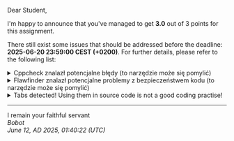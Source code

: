 Dear Student,

I'm happy to announce that you've managed to get **3.0** out of 3 points for this assignment.

There still exist some issues that should be addressed before the deadline: **2025-06-20 23:59:00 CEST (+0200)**. For further details, please refer to the following list:

<details><summary>Cppcheck znalazł potencjalne błędy (to narzędzie może się pomylić)</summary>/tmp/tmppqy0xs2g/student/mystring.h:23:5:&nbsp;warning:&nbsp;Class&nbsp;'MyString'&nbsp;has&nbsp;a&nbsp;constructor&nbsp;with&nbsp;1&nbsp;argument&nbsp;that&nbsp;is&nbsp;not&nbsp;explicit.&nbsp;[noExplicitConstructor]<br>&nbsp;&nbsp;&nbsp;&nbsp;MyString(const&nbsp;char*&nbsp;text);<br>&nbsp;&nbsp;&nbsp;&nbsp;^<br>/tmp/tmppqy0xs2g/student/mystring.cpp:119:35:&nbsp;warning:&nbsp;Condition&nbsp;'i&lt;newSize'&nbsp;is&nbsp;always&nbsp;false&nbsp;[knownConditionTrueFalse]<br>&nbsp;&nbsp;&nbsp;&nbsp;&nbsp;&nbsp;&nbsp;&nbsp;for&nbsp;(std::size_t&nbsp;i&nbsp;=&nbsp;0;&nbsp;i&nbsp;&lt;&nbsp;newSize;&nbsp;++i)&nbsp;{<br>&nbsp;&nbsp;&nbsp;&nbsp;&nbsp;&nbsp;&nbsp;&nbsp;&nbsp;&nbsp;&nbsp;&nbsp;&nbsp;&nbsp;&nbsp;&nbsp;&nbsp;&nbsp;&nbsp;&nbsp;&nbsp;&nbsp;&nbsp;&nbsp;&nbsp;&nbsp;&nbsp;&nbsp;&nbsp;&nbsp;&nbsp;&nbsp;&nbsp;&nbsp;^<br>/tmp/tmppqy0xs2g/student/mystring.cpp:111:16:&nbsp;note:&nbsp;Assuming&nbsp;that&nbsp;condition&nbsp;'end&gt;begin'&nbsp;is&nbsp;not&nbsp;redundant<br>&nbsp;&nbsp;&nbsp;&nbsp;while&nbsp;(end&nbsp;&gt;&nbsp;begin&nbsp;&&&nbsp;std::isspace(static_cast&lt;unsigned&nbsp;char&gt;((*this)[end&nbsp;-&nbsp;1])))&nbsp;{<br>&nbsp;&nbsp;&nbsp;&nbsp;&nbsp;&nbsp;&nbsp;&nbsp;&nbsp;&nbsp;&nbsp;&nbsp;&nbsp;&nbsp;&nbsp;^<br>/tmp/tmppqy0xs2g/student/mystring.cpp:115:31:&nbsp;note:&nbsp;Assignment&nbsp;'newSize=end-begin',&nbsp;assigned&nbsp;value&nbsp;is&nbsp;less&nbsp;than&nbsp;1<br>&nbsp;&nbsp;&nbsp;&nbsp;std::size_t&nbsp;newSize&nbsp;=&nbsp;end&nbsp;-&nbsp;begin;<br>&nbsp;&nbsp;&nbsp;&nbsp;&nbsp;&nbsp;&nbsp;&nbsp;&nbsp;&nbsp;&nbsp;&nbsp;&nbsp;&nbsp;&nbsp;&nbsp;&nbsp;&nbsp;&nbsp;&nbsp;&nbsp;&nbsp;&nbsp;&nbsp;&nbsp;&nbsp;&nbsp;&nbsp;&nbsp;&nbsp;^<br>/tmp/tmppqy0xs2g/student/mystring.cpp:119:35:&nbsp;note:&nbsp;Condition&nbsp;'i&lt;newSize'&nbsp;is&nbsp;always&nbsp;false<br>&nbsp;&nbsp;&nbsp;&nbsp;&nbsp;&nbsp;&nbsp;&nbsp;for&nbsp;(std::size_t&nbsp;i&nbsp;=&nbsp;0;&nbsp;i&nbsp;&lt;&nbsp;newSize;&nbsp;++i)&nbsp;{<br>&nbsp;&nbsp;&nbsp;&nbsp;&nbsp;&nbsp;&nbsp;&nbsp;&nbsp;&nbsp;&nbsp;&nbsp;&nbsp;&nbsp;&nbsp;&nbsp;&nbsp;&nbsp;&nbsp;&nbsp;&nbsp;&nbsp;&nbsp;&nbsp;&nbsp;&nbsp;&nbsp;&nbsp;&nbsp;&nbsp;&nbsp;&nbsp;&nbsp;&nbsp;^<br>/tmp/tmppqy0xs2g/student/mystring.cpp:125:15:&nbsp;warning:&nbsp;Condition&nbsp;'size_&lt;=initialBufferSize_'&nbsp;is&nbsp;always&nbsp;true&nbsp;[knownConditionTrueFalse]<br>&nbsp;&nbsp;&nbsp;&nbsp;if&nbsp;(size_&nbsp;&lt;=&nbsp;initialBufferSize_)&nbsp;{<br>&nbsp;&nbsp;&nbsp;&nbsp;&nbsp;&nbsp;&nbsp;&nbsp;&nbsp;&nbsp;&nbsp;&nbsp;&nbsp;&nbsp;^<br>/tmp/tmppqy0xs2g/student/mystring.cpp:111:16:&nbsp;note:&nbsp;Assuming&nbsp;that&nbsp;condition&nbsp;'end&gt;begin'&nbsp;is&nbsp;not&nbsp;redundant<br>&nbsp;&nbsp;&nbsp;&nbsp;while&nbsp;(end&nbsp;&gt;&nbsp;begin&nbsp;&&&nbsp;std::isspace(static_cast&lt;unsigned&nbsp;char&gt;((*this)[end&nbsp;-&nbsp;1])))&nbsp;{<br>&nbsp;&nbsp;&nbsp;&nbsp;&nbsp;&nbsp;&nbsp;&nbsp;&nbsp;&nbsp;&nbsp;&nbsp;&nbsp;&nbsp;&nbsp;^<br>/tmp/tmppqy0xs2g/student/mystring.cpp:115:31:&nbsp;note:&nbsp;Assignment&nbsp;'newSize=end-begin',&nbsp;assigned&nbsp;value&nbsp;is&nbsp;less&nbsp;than&nbsp;1<br>&nbsp;&nbsp;&nbsp;&nbsp;std::size_t&nbsp;newSize&nbsp;=&nbsp;end&nbsp;-&nbsp;begin;<br>&nbsp;&nbsp;&nbsp;&nbsp;&nbsp;&nbsp;&nbsp;&nbsp;&nbsp;&nbsp;&nbsp;&nbsp;&nbsp;&nbsp;&nbsp;&nbsp;&nbsp;&nbsp;&nbsp;&nbsp;&nbsp;&nbsp;&nbsp;&nbsp;&nbsp;&nbsp;&nbsp;&nbsp;&nbsp;&nbsp;^<br>/tmp/tmppqy0xs2g/student/mystring.cpp:123:13:&nbsp;note:&nbsp;Assignment&nbsp;'size_=newSize',&nbsp;assigned&nbsp;value&nbsp;is&nbsp;less&nbsp;than&nbsp;1<br>&nbsp;&nbsp;&nbsp;&nbsp;size_&nbsp;=&nbsp;newSize;<br>&nbsp;&nbsp;&nbsp;&nbsp;&nbsp;&nbsp;&nbsp;&nbsp;&nbsp;&nbsp;&nbsp;&nbsp;^<br>/tmp/tmppqy0xs2g/student/mystring.cpp:125:15:&nbsp;note:&nbsp;Condition&nbsp;'size_&lt;=initialBufferSize_'&nbsp;is&nbsp;always&nbsp;true<br>&nbsp;&nbsp;&nbsp;&nbsp;if&nbsp;(size_&nbsp;&lt;=&nbsp;initialBufferSize_)&nbsp;{<br>&nbsp;&nbsp;&nbsp;&nbsp;&nbsp;&nbsp;&nbsp;&nbsp;&nbsp;&nbsp;&nbsp;&nbsp;&nbsp;&nbsp;^<br>/tmp/tmppqy0xs2g/student/mystring.cpp:127:19:&nbsp;warning:&nbsp;Condition&nbsp;'size_&lt;initialBufferSize_'&nbsp;is&nbsp;always&nbsp;true&nbsp;[knownConditionTrueFalse]<br>&nbsp;&nbsp;&nbsp;&nbsp;&nbsp;&nbsp;&nbsp;&nbsp;if&nbsp;(size_&nbsp;&lt;&nbsp;initialBufferSize_)&nbsp;{<br>&nbsp;&nbsp;&nbsp;&nbsp;&nbsp;&nbsp;&nbsp;&nbsp;&nbsp;&nbsp;&nbsp;&nbsp;&nbsp;&nbsp;&nbsp;&nbsp;&nbsp;&nbsp;^<br>/tmp/tmppqy0xs2g/student/mystring.cpp:111:16:&nbsp;note:&nbsp;Assuming&nbsp;that&nbsp;condition&nbsp;'end&gt;begin'&nbsp;is&nbsp;not&nbsp;redundant<br>&nbsp;&nbsp;&nbsp;&nbsp;while&nbsp;(end&nbsp;&gt;&nbsp;begin&nbsp;&&&nbsp;std::isspace(static_cast&lt;unsigned&nbsp;char&gt;((*this)[end&nbsp;-&nbsp;1])))&nbsp;{<br>&nbsp;&nbsp;&nbsp;&nbsp;&nbsp;&nbsp;&nbsp;&nbsp;&nbsp;&nbsp;&nbsp;&nbsp;&nbsp;&nbsp;&nbsp;^<br>/tmp/tmppqy0xs2g/student/mystring.cpp:115:31:&nbsp;note:&nbsp;Assignment&nbsp;'newSize=end-begin',&nbsp;assigned&nbsp;value&nbsp;is&nbsp;less&nbsp;than&nbsp;1<br>&nbsp;&nbsp;&nbsp;&nbsp;std::size_t&nbsp;newSize&nbsp;=&nbsp;end&nbsp;-&nbsp;begin;<br>&nbsp;&nbsp;&nbsp;&nbsp;&nbsp;&nbsp;&nbsp;&nbsp;&nbsp;&nbsp;&nbsp;&nbsp;&nbsp;&nbsp;&nbsp;&nbsp;&nbsp;&nbsp;&nbsp;&nbsp;&nbsp;&nbsp;&nbsp;&nbsp;&nbsp;&nbsp;&nbsp;&nbsp;&nbsp;&nbsp;^<br>/tmp/tmppqy0xs2g/student/mystring.cpp:123:13:&nbsp;note:&nbsp;Assignment&nbsp;'size_=newSize',&nbsp;assigned&nbsp;value&nbsp;is&nbsp;less&nbsp;than&nbsp;1<br>&nbsp;&nbsp;&nbsp;&nbsp;size_&nbsp;=&nbsp;newSize;<br>&nbsp;&nbsp;&nbsp;&nbsp;&nbsp;&nbsp;&nbsp;&nbsp;&nbsp;&nbsp;&nbsp;&nbsp;^<br>/tmp/tmppqy0xs2g/student/mystring.cpp:127:19:&nbsp;note:&nbsp;Condition&nbsp;'size_&lt;initialBufferSize_'&nbsp;is&nbsp;always&nbsp;true<br>&nbsp;&nbsp;&nbsp;&nbsp;&nbsp;&nbsp;&nbsp;&nbsp;if&nbsp;(size_&nbsp;&lt;&nbsp;initialBufferSize_)&nbsp;{<br>&nbsp;&nbsp;&nbsp;&nbsp;&nbsp;&nbsp;&nbsp;&nbsp;&nbsp;&nbsp;&nbsp;&nbsp;&nbsp;&nbsp;&nbsp;&nbsp;&nbsp;&nbsp;^<br>/tmp/tmppqy0xs2g/student/mystring.cpp:99:17:&nbsp;warning:&nbsp;Local&nbsp;variable&nbsp;'begin'&nbsp;shadows&nbsp;outer&nbsp;function&nbsp;[shadowFunction]<br>&nbsp;&nbsp;&nbsp;&nbsp;std::size_t&nbsp;begin&nbsp;=&nbsp;0;<br>&nbsp;&nbsp;&nbsp;&nbsp;&nbsp;&nbsp;&nbsp;&nbsp;&nbsp;&nbsp;&nbsp;&nbsp;&nbsp;&nbsp;&nbsp;&nbsp;^<br>/tmp/tmppqy0xs2g/student/mystring.h:67:14:&nbsp;note:&nbsp;Shadowed&nbsp;declaration<br>&nbsp;&nbsp;&nbsp;&nbsp;iterator&nbsp;begin()&nbsp;{&nbsp;return&nbsp;{this,&nbsp;0};&nbsp;}<br>&nbsp;&nbsp;&nbsp;&nbsp;&nbsp;&nbsp;&nbsp;&nbsp;&nbsp;&nbsp;&nbsp;&nbsp;&nbsp;^<br>/tmp/tmppqy0xs2g/student/mystring.cpp:99:17:&nbsp;note:&nbsp;Shadow&nbsp;variable<br>&nbsp;&nbsp;&nbsp;&nbsp;std::size_t&nbsp;begin&nbsp;=&nbsp;0;<br>&nbsp;&nbsp;&nbsp;&nbsp;&nbsp;&nbsp;&nbsp;&nbsp;&nbsp;&nbsp;&nbsp;&nbsp;&nbsp;&nbsp;&nbsp;&nbsp;^<br>/tmp/tmppqy0xs2g/student/mystring.cpp:100:17:&nbsp;warning:&nbsp;Local&nbsp;variable&nbsp;'end'&nbsp;shadows&nbsp;outer&nbsp;function&nbsp;[shadowFunction]<br>&nbsp;&nbsp;&nbsp;&nbsp;std::size_t&nbsp;end&nbsp;=&nbsp;size_;<br>&nbsp;&nbsp;&nbsp;&nbsp;&nbsp;&nbsp;&nbsp;&nbsp;&nbsp;&nbsp;&nbsp;&nbsp;&nbsp;&nbsp;&nbsp;&nbsp;^<br>/tmp/tmppqy0xs2g/student/mystring.h:68:14:&nbsp;note:&nbsp;Shadowed&nbsp;declaration<br>&nbsp;&nbsp;&nbsp;&nbsp;iterator&nbsp;end()&nbsp;{&nbsp;return&nbsp;{this,&nbsp;size_};&nbsp;}<br>&nbsp;&nbsp;&nbsp;&nbsp;&nbsp;&nbsp;&nbsp;&nbsp;&nbsp;&nbsp;&nbsp;&nbsp;&nbsp;^<br>/tmp/tmppqy0xs2g/student/mystring.cpp:100:17:&nbsp;note:&nbsp;Shadow&nbsp;variable<br>&nbsp;&nbsp;&nbsp;&nbsp;std::size_t&nbsp;end&nbsp;=&nbsp;size_;<br>&nbsp;&nbsp;&nbsp;&nbsp;&nbsp;&nbsp;&nbsp;&nbsp;&nbsp;&nbsp;&nbsp;&nbsp;&nbsp;&nbsp;&nbsp;&nbsp;^<br>/tmp/tmppqy0xs2g/student/mystring.cpp:143:0:&nbsp;warning:&nbsp;The&nbsp;function&nbsp;'getUniqueWords'&nbsp;is&nbsp;never&nbsp;used.&nbsp;[unusedFunction]<br>std::set&lt;MyString&gt;&nbsp;MyString::getUniqueWords()&nbsp;const&nbsp;{<br>^<br>/tmp/tmppqy0xs2g/student/mystring.cpp:168:0:&nbsp;warning:&nbsp;The&nbsp;function&nbsp;'countWordsUsageIgnoringCases'&nbsp;is&nbsp;never&nbsp;used.&nbsp;[unusedFunction]<br>std::map&lt;MyString,&nbsp;size_t&gt;&nbsp;MyString::countWordsUsageIgnoringCases()&nbsp;const&nbsp;{<br>^<br>/tmp/tmppqy0xs2g/student/mystring.cpp:213:0:&nbsp;warning:&nbsp;The&nbsp;function&nbsp;'generateRandomWord'&nbsp;is&nbsp;never&nbsp;used.&nbsp;[unusedFunction]<br>MyString&nbsp;MyString::generateRandomWord(size_t&nbsp;length)&nbsp;{<br>^<br></details>
<details><summary>Flawfinder znalazł potencjalne problemy z bezpieczeństwem kodu (to narzędzie może się pomylić)</summary>/tmp/tmppqy0xs2g/student/mystring.cpp:8:18:&nbsp;&nbsp;[1]&nbsp;(buffer)&nbsp;strlen:Does&nbsp;not&nbsp;handle&nbsp;strings&nbsp;that&nbsp;are&nbsp;not&nbsp;\0-terminated;&nbsp;if&nbsp;given&nbsp;one&nbsp;it&nbsp;may&nbsp;perform&nbsp;an&nbsp;over-read&nbsp;(it&nbsp;could&nbsp;cause&nbsp;a&nbsp;crash&nbsp;if&nbsp;unprotected)&nbsp;(CWE-126).&nbsp;&nbsp;<br>&nbsp;&nbsp;&nbsp;&nbsp;size_&nbsp;=&nbsp;std::strlen(text);<br></details>
<details><summary>Tabs detected! Using them in source code is not a good coding practise!</summary>Files:Lines&nbsp;containing&nbsp;tabs:<br>/tmp/tmppqy0xs2g/student/main.cpp:45:|&nbsp;metoda&nbsp;&nbsp;&nbsp;&nbsp;&nbsp;&nbsp;&nbsp;&nbsp;&nbsp;&nbsp;&nbsp;&nbsp;&nbsp;&nbsp;&nbsp;&emsp;|&nbsp;sygnatura&nbsp;&nbsp;&nbsp;&nbsp;&nbsp;&nbsp;&nbsp;&nbsp;&nbsp;&nbsp;&nbsp;&nbsp;&nbsp;&nbsp;&nbsp;&nbsp;&nbsp;&nbsp;&nbsp;&nbsp;&nbsp;&nbsp;&nbsp;&nbsp;&nbsp;&nbsp;&nbsp;&nbsp;&nbsp;&nbsp;&nbsp;&nbsp;&nbsp;&nbsp;&nbsp;&nbsp;&nbsp;&nbsp;&nbsp;&nbsp;&nbsp;&nbsp;&nbsp;&nbsp;&nbsp;&nbsp;&nbsp;&nbsp;&nbsp;&nbsp;&nbsp;&nbsp;&nbsp;&nbsp;&nbsp;&nbsp;&nbsp;&nbsp;&emsp;|<br>/tmp/tmppqy0xs2g/student/main.cpp:46:|----------------------&emsp;|--------------------------------------------------------------------&emsp;|<br>/tmp/tmppqy0xs2g/student/main.cpp:47:|&nbsp;MyString&nbsp;&nbsp;&nbsp;&nbsp;&nbsp;&nbsp;&nbsp;&nbsp;&nbsp;&nbsp;&nbsp;&nbsp;&nbsp;&nbsp;|&nbsp;MyString(const&nbsp;char&nbsp;*text)&nbsp;&nbsp;&nbsp;&nbsp;&nbsp;&nbsp;&nbsp;&nbsp;&nbsp;&nbsp;&nbsp;&nbsp;&nbsp;&nbsp;&nbsp;&nbsp;&nbsp;&nbsp;&nbsp;&nbsp;&nbsp;&nbsp;&nbsp;&nbsp;&nbsp;&nbsp;&nbsp;&nbsp;&nbsp;&nbsp;&nbsp;&nbsp;&nbsp;&nbsp;&nbsp;&nbsp;&nbsp;&nbsp;&nbsp;&nbsp;&nbsp;&nbsp;&nbsp;&emsp;|<br>/tmp/tmppqy0xs2g/student/main.cpp:48:|&nbsp;MyString&nbsp;&nbsp;&nbsp;&nbsp;&nbsp;&nbsp;&nbsp;&nbsp;&nbsp;&nbsp;&nbsp;&nbsp;&nbsp;&nbsp;|&nbsp;MyString(const&nbsp;MyString&nbsp;&text)&nbsp;&nbsp;&nbsp;&nbsp;&nbsp;&nbsp;&nbsp;&nbsp;&nbsp;&nbsp;&nbsp;&nbsp;&nbsp;&nbsp;&nbsp;&nbsp;&nbsp;&nbsp;&nbsp;&nbsp;&nbsp;&nbsp;&nbsp;&nbsp;&nbsp;&nbsp;&nbsp;&nbsp;&nbsp;&nbsp;&nbsp;&nbsp;&nbsp;&nbsp;&nbsp;&nbsp;&nbsp;&nbsp;&nbsp;&emsp;|<br>/tmp/tmppqy0xs2g/student/main.cpp:49:|&nbsp;begin&nbsp;&nbsp;&nbsp;&nbsp;&nbsp;&nbsp;&nbsp;&nbsp;&nbsp;&nbsp;&nbsp;&nbsp;&nbsp;&nbsp;&nbsp;&nbsp;&emsp;|&nbsp;iterator&nbsp;begin()&nbsp;&nbsp;&nbsp;&nbsp;&nbsp;&nbsp;&nbsp;&nbsp;&nbsp;&nbsp;&nbsp;&nbsp;&nbsp;&nbsp;&nbsp;&nbsp;&nbsp;&nbsp;&nbsp;&nbsp;&nbsp;&nbsp;&nbsp;&nbsp;&nbsp;&nbsp;&nbsp;&nbsp;&nbsp;&nbsp;&nbsp;&nbsp;&nbsp;&nbsp;&nbsp;&nbsp;&nbsp;&nbsp;&nbsp;&nbsp;&nbsp;&nbsp;&nbsp;&nbsp;&nbsp;&nbsp;&nbsp;&nbsp;&nbsp;&nbsp;&nbsp;&emsp;|<br>/tmp/tmppqy0xs2g/student/main.cpp:50:|&nbsp;begin&nbsp;&nbsp;&nbsp;&nbsp;&nbsp;&nbsp;&nbsp;&nbsp;&nbsp;&nbsp;&nbsp;&nbsp;&nbsp;&nbsp;&nbsp;&nbsp;&emsp;|&nbsp;const_iterator&nbsp;begin()&nbsp;const&nbsp;&nbsp;&nbsp;&nbsp;&nbsp;&nbsp;&nbsp;&nbsp;&nbsp;&nbsp;&nbsp;&nbsp;&nbsp;&nbsp;&nbsp;&nbsp;&nbsp;&nbsp;&nbsp;&nbsp;&nbsp;&nbsp;&nbsp;&nbsp;&nbsp;&nbsp;&nbsp;&nbsp;&nbsp;&nbsp;&nbsp;&nbsp;&nbsp;&nbsp;&nbsp;&nbsp;&nbsp;&nbsp;&nbsp;&emsp;|<br>/tmp/tmppqy0xs2g/student/main.cpp:51:|&nbsp;capacity&nbsp;&nbsp;&nbsp;&nbsp;&nbsp;&nbsp;&nbsp;&nbsp;&nbsp;&nbsp;&nbsp;&nbsp;&nbsp;&emsp;|&nbsp;auto&nbsp;capacity()&nbsp;const&nbsp;&nbsp;&nbsp;&nbsp;&nbsp;&nbsp;&nbsp;&nbsp;&nbsp;&nbsp;&nbsp;&nbsp;&nbsp;&nbsp;&nbsp;&nbsp;&nbsp;&nbsp;&nbsp;&nbsp;&nbsp;&nbsp;&nbsp;&nbsp;&nbsp;&nbsp;&nbsp;&nbsp;&nbsp;&nbsp;&nbsp;&nbsp;&nbsp;&nbsp;&nbsp;&nbsp;&nbsp;&nbsp;&nbsp;&nbsp;&nbsp;&nbsp;&nbsp;&nbsp;&nbsp;&nbsp;&emsp;|<br>/tmp/tmppqy0xs2g/student/main.cpp:52:|&nbsp;cbegin&nbsp;&nbsp;&nbsp;&nbsp;&nbsp;&nbsp;&nbsp;&nbsp;&nbsp;&nbsp;&nbsp;&nbsp;&nbsp;&nbsp;&nbsp;&emsp;|&nbsp;const_iterator&nbsp;cbegin()&nbsp;const&nbsp;&nbsp;&nbsp;&nbsp;&nbsp;&nbsp;&nbsp;&nbsp;&nbsp;&nbsp;&nbsp;&nbsp;&nbsp;&nbsp;&nbsp;&nbsp;&nbsp;&nbsp;&nbsp;&nbsp;&nbsp;&nbsp;&nbsp;&nbsp;&nbsp;&nbsp;&nbsp;&nbsp;&nbsp;&nbsp;&nbsp;&nbsp;&nbsp;&nbsp;&nbsp;&nbsp;&nbsp;&nbsp;&emsp;|<br>/tmp/tmppqy0xs2g/student/main.cpp:53:|&nbsp;cend&nbsp;&nbsp;&nbsp;&nbsp;&nbsp;&nbsp;&nbsp;&nbsp;&nbsp;&nbsp;&nbsp;&nbsp;&nbsp;&nbsp;&nbsp;&nbsp;&nbsp;&emsp;|&nbsp;const_iterator&nbsp;cend()&nbsp;const&nbsp;&nbsp;&nbsp;&nbsp;&nbsp;&nbsp;&nbsp;&nbsp;&nbsp;&nbsp;&nbsp;&nbsp;&nbsp;&nbsp;&nbsp;&nbsp;&nbsp;&nbsp;&nbsp;&nbsp;&nbsp;&nbsp;&nbsp;&nbsp;&nbsp;&nbsp;&nbsp;&nbsp;&nbsp;&nbsp;&nbsp;&nbsp;&nbsp;&nbsp;&nbsp;&nbsp;&nbsp;&nbsp;&nbsp;&nbsp;&emsp;|<br>/tmp/tmppqy0xs2g/student/main.cpp:54:|&nbsp;const_iterator&nbsp;&nbsp;&nbsp;&nbsp;&nbsp;&nbsp;&nbsp;&emsp;|&nbsp;explicit&nbsp;const_iterator(const&nbsp;MyString*&nbsp;myString,&nbsp;size_t&nbsp;position)&nbsp;&emsp;|<br>/tmp/tmppqy0xs2g/student/main.cpp:55:|&nbsp;empty&nbsp;&nbsp;&nbsp;&nbsp;&nbsp;&nbsp;&nbsp;&nbsp;&nbsp;&nbsp;&nbsp;&nbsp;&nbsp;&nbsp;&nbsp;&nbsp;&emsp;|&nbsp;bool&nbsp;empty()&nbsp;const&nbsp;&nbsp;&nbsp;&nbsp;&nbsp;&nbsp;&nbsp;&nbsp;&nbsp;&nbsp;&nbsp;&nbsp;&nbsp;&nbsp;&nbsp;&nbsp;&nbsp;&nbsp;&nbsp;&nbsp;&nbsp;&nbsp;&nbsp;&nbsp;&nbsp;&nbsp;&nbsp;&nbsp;&nbsp;&nbsp;&nbsp;&nbsp;&nbsp;&nbsp;&nbsp;&nbsp;&nbsp;&nbsp;&nbsp;&nbsp;&nbsp;&nbsp;&nbsp;&nbsp;&nbsp;&nbsp;&nbsp;&nbsp;&nbsp;&emsp;|<br>/tmp/tmppqy0xs2g/student/main.cpp:56:|&nbsp;end&nbsp;&nbsp;&nbsp;&nbsp;&nbsp;&nbsp;&nbsp;&nbsp;&nbsp;&nbsp;&nbsp;&nbsp;&nbsp;&nbsp;&nbsp;&nbsp;&nbsp;&nbsp;&emsp;|&nbsp;iterator&nbsp;end()&nbsp;&nbsp;&nbsp;&nbsp;&nbsp;&nbsp;&nbsp;&nbsp;&nbsp;&nbsp;&nbsp;&nbsp;&nbsp;&nbsp;&nbsp;&nbsp;&nbsp;&nbsp;&nbsp;&nbsp;&nbsp;&nbsp;&nbsp;&nbsp;&nbsp;&nbsp;&nbsp;&nbsp;&nbsp;&nbsp;&nbsp;&nbsp;&nbsp;&nbsp;&nbsp;&nbsp;&nbsp;&nbsp;&nbsp;&nbsp;&nbsp;&nbsp;&nbsp;&nbsp;&nbsp;&nbsp;&nbsp;&nbsp;&nbsp;&nbsp;&nbsp;&nbsp;&nbsp;&emsp;|<br>/tmp/tmppqy0xs2g/student/main.cpp:57:|&nbsp;end&nbsp;&nbsp;&nbsp;&nbsp;&nbsp;&nbsp;&nbsp;&nbsp;&nbsp;&nbsp;&nbsp;&nbsp;&nbsp;&nbsp;&nbsp;&nbsp;&nbsp;&nbsp;&emsp;|&nbsp;const_iterator&nbsp;end()&nbsp;const&nbsp;&nbsp;&nbsp;&nbsp;&nbsp;&nbsp;&nbsp;&nbsp;&nbsp;&nbsp;&nbsp;&nbsp;&nbsp;&nbsp;&nbsp;&nbsp;&nbsp;&nbsp;&nbsp;&nbsp;&nbsp;&nbsp;&nbsp;&nbsp;&nbsp;&nbsp;&nbsp;&nbsp;&nbsp;&nbsp;&nbsp;&nbsp;&nbsp;&nbsp;&nbsp;&nbsp;&nbsp;&nbsp;&nbsp;&nbsp;&nbsp;&emsp;|<br>/tmp/tmppqy0xs2g/student/main.cpp:58:|&nbsp;getPosition&nbsp;&nbsp;&nbsp;&nbsp;&nbsp;&nbsp;&nbsp;&nbsp;&nbsp;&nbsp;&emsp;|&nbsp;auto&nbsp;getPosition()&nbsp;const&nbsp;&nbsp;&nbsp;&nbsp;&nbsp;&nbsp;&nbsp;&nbsp;&nbsp;&nbsp;&nbsp;&nbsp;&nbsp;&nbsp;&nbsp;&nbsp;&nbsp;&nbsp;&nbsp;&nbsp;&nbsp;&nbsp;&nbsp;&nbsp;&nbsp;&nbsp;&nbsp;&nbsp;&nbsp;&nbsp;&nbsp;&nbsp;&nbsp;&nbsp;&nbsp;&nbsp;&nbsp;&nbsp;&nbsp;&nbsp;&nbsp;&nbsp;&nbsp;&emsp;|<br>/tmp/tmppqy0xs2g/student/main.cpp:59:|&nbsp;iterator&nbsp;&nbsp;&nbsp;&nbsp;&nbsp;&nbsp;&nbsp;&nbsp;&nbsp;&nbsp;&nbsp;&nbsp;&nbsp;&emsp;|&nbsp;explicit&nbsp;iterator(MyString*&nbsp;myString,&nbsp;size_t&nbsp;position)&nbsp;&nbsp;&nbsp;&nbsp;&nbsp;&nbsp;&nbsp;&nbsp;&nbsp;&nbsp;&nbsp;&nbsp;&emsp;|<br>/tmp/tmppqy0xs2g/student/main.cpp:60:|&nbsp;operator&nbsp;!=&nbsp;&nbsp;&nbsp;&nbsp;&nbsp;&nbsp;&nbsp;&nbsp;&nbsp;&nbsp;&emsp;|&nbsp;bool&nbsp;operator!=(const&nbsp;MyString&&nbsp;rhs)&nbsp;const&nbsp;&nbsp;&nbsp;&nbsp;&nbsp;&nbsp;&nbsp;&nbsp;&nbsp;&nbsp;&nbsp;&nbsp;&nbsp;&nbsp;&nbsp;&nbsp;&nbsp;&nbsp;&nbsp;&nbsp;&nbsp;&nbsp;&nbsp;&nbsp;&nbsp;&emsp;|<br>/tmp/tmppqy0xs2g/student/main.cpp:61:|&nbsp;operator&nbsp;!=&nbsp;&nbsp;&nbsp;&nbsp;&nbsp;&nbsp;&nbsp;&nbsp;&nbsp;&nbsp;&emsp;|&nbsp;bool&nbsp;operator!=(iterator&nbsp;anotherIt)&nbsp;&nbsp;&nbsp;&nbsp;&nbsp;&nbsp;&nbsp;&nbsp;&nbsp;&nbsp;&nbsp;&nbsp;&nbsp;&nbsp;&nbsp;&nbsp;&nbsp;&nbsp;&nbsp;&nbsp;&nbsp;&nbsp;&nbsp;&nbsp;&nbsp;&nbsp;&nbsp;&nbsp;&nbsp;&nbsp;&nbsp;&nbsp;&emsp;|<br>/tmp/tmppqy0xs2g/student/main.cpp:62:|&nbsp;operator&nbsp;!=&nbsp;&nbsp;&nbsp;&nbsp;&nbsp;&nbsp;&nbsp;&nbsp;&nbsp;&nbsp;&emsp;|&nbsp;bool&nbsp;operator!=(const_iterator&nbsp;anotherIt)&nbsp;const&nbsp;&nbsp;&nbsp;&nbsp;&nbsp;&nbsp;&nbsp;&nbsp;&nbsp;&nbsp;&nbsp;&nbsp;&nbsp;&nbsp;&nbsp;&nbsp;&nbsp;&nbsp;&nbsp;&nbsp;&emsp;|<br>/tmp/tmppqy0xs2g/student/main.cpp:63:|&nbsp;operator&nbsp;*&nbsp;&nbsp;&nbsp;&nbsp;&nbsp;&nbsp;&nbsp;&nbsp;&nbsp;&nbsp;&nbsp;&emsp;|&nbsp;char&&nbsp;operator*()&nbsp;&nbsp;&nbsp;&nbsp;&nbsp;&nbsp;&nbsp;&nbsp;&nbsp;&nbsp;&nbsp;&nbsp;&nbsp;&nbsp;&nbsp;&nbsp;&nbsp;&nbsp;&nbsp;&nbsp;&nbsp;&nbsp;&nbsp;&nbsp;&nbsp;&nbsp;&nbsp;&nbsp;&nbsp;&nbsp;&nbsp;&nbsp;&nbsp;&nbsp;&nbsp;&nbsp;&nbsp;&nbsp;&nbsp;&nbsp;&nbsp;&nbsp;&nbsp;&nbsp;&nbsp;&nbsp;&nbsp;&nbsp;&nbsp;&nbsp;&emsp;|<br>/tmp/tmppqy0xs2g/student/main.cpp:64:|&nbsp;operator&nbsp;*&nbsp;&nbsp;&nbsp;&nbsp;&nbsp;&nbsp;&nbsp;&nbsp;&nbsp;&nbsp;&nbsp;&emsp;|&nbsp;char&nbsp;operator*()&nbsp;const&nbsp;&nbsp;&nbsp;&nbsp;&nbsp;&nbsp;&nbsp;&nbsp;&nbsp;&nbsp;&nbsp;&nbsp;&nbsp;&nbsp;&nbsp;&nbsp;&nbsp;&nbsp;&nbsp;&nbsp;&nbsp;&nbsp;&nbsp;&nbsp;&nbsp;&nbsp;&nbsp;&nbsp;&nbsp;&nbsp;&nbsp;&nbsp;&nbsp;&nbsp;&nbsp;&nbsp;&nbsp;&nbsp;&nbsp;&nbsp;&nbsp;&nbsp;&nbsp;&nbsp;&nbsp;&emsp;|<br>/tmp/tmppqy0xs2g/student/main.cpp:65:|&nbsp;operator&nbsp;+&nbsp;&nbsp;&nbsp;&nbsp;&nbsp;&nbsp;&nbsp;&nbsp;&nbsp;&nbsp;&nbsp;&emsp;|&nbsp;iterator&nbsp;operator+(size_t&nbsp;pos)&nbsp;&nbsp;&nbsp;&nbsp;&nbsp;&nbsp;&nbsp;&nbsp;&nbsp;&nbsp;&nbsp;&nbsp;&nbsp;&nbsp;&nbsp;&nbsp;&nbsp;&nbsp;&nbsp;&nbsp;&nbsp;&nbsp;&nbsp;&nbsp;&nbsp;&nbsp;&nbsp;&nbsp;&nbsp;&nbsp;&nbsp;&nbsp;&nbsp;&nbsp;&nbsp;&nbsp;&nbsp;&emsp;|<br>/tmp/tmppqy0xs2g/student/main.cpp:66:|&nbsp;operator&nbsp;+&nbsp;&nbsp;&nbsp;&nbsp;&nbsp;&nbsp;&nbsp;&nbsp;&nbsp;&nbsp;&nbsp;&emsp;|&nbsp;const_iterator&nbsp;operator+(size_t&nbsp;pos)&nbsp;const&nbsp;&nbsp;&nbsp;&nbsp;&nbsp;&nbsp;&nbsp;&nbsp;&nbsp;&nbsp;&nbsp;&nbsp;&nbsp;&nbsp;&nbsp;&nbsp;&nbsp;&nbsp;&nbsp;&nbsp;&nbsp;&nbsp;&nbsp;&nbsp;&nbsp;&emsp;|<br>/tmp/tmppqy0xs2g/student/main.cpp:67:|&nbsp;operator&nbsp;++&nbsp;&nbsp;&nbsp;&nbsp;&nbsp;&nbsp;&nbsp;&nbsp;&nbsp;&nbsp;&emsp;|&nbsp;iterator&&nbsp;operator++()&nbsp;&nbsp;&nbsp;&nbsp;&nbsp;&nbsp;&nbsp;&nbsp;&nbsp;&nbsp;&nbsp;&nbsp;&nbsp;&nbsp;&nbsp;&nbsp;&nbsp;&nbsp;&nbsp;&nbsp;&nbsp;&nbsp;&nbsp;&nbsp;&nbsp;&nbsp;&nbsp;&nbsp;&nbsp;&nbsp;&nbsp;&nbsp;&nbsp;&nbsp;&nbsp;&nbsp;&nbsp;&nbsp;&nbsp;&nbsp;&nbsp;&nbsp;&nbsp;&nbsp;&nbsp;&emsp;|<br>/tmp/tmppqy0xs2g/student/main.cpp:68:|&nbsp;operator&nbsp;++&nbsp;&nbsp;&nbsp;&nbsp;&nbsp;&nbsp;&nbsp;&nbsp;&nbsp;&nbsp;&emsp;|&nbsp;const_iterator&&nbsp;operator++()&nbsp;&nbsp;&nbsp;&nbsp;&nbsp;&nbsp;&nbsp;&nbsp;&nbsp;&nbsp;&nbsp;&nbsp;&nbsp;&nbsp;&nbsp;&nbsp;&nbsp;&nbsp;&nbsp;&nbsp;&nbsp;&nbsp;&nbsp;&nbsp;&nbsp;&nbsp;&nbsp;&nbsp;&nbsp;&nbsp;&nbsp;&nbsp;&nbsp;&nbsp;&nbsp;&nbsp;&nbsp;&nbsp;&nbsp;&emsp;|<br>/tmp/tmppqy0xs2g/student/main.cpp:69:|&nbsp;operator&nbsp;-&nbsp;&nbsp;&nbsp;&nbsp;&nbsp;&nbsp;&nbsp;&nbsp;&nbsp;&nbsp;&nbsp;&emsp;|&nbsp;size_t&nbsp;operator-(iterator&nbsp;anotherIt)&nbsp;&nbsp;&nbsp;&nbsp;&nbsp;&nbsp;&nbsp;&nbsp;&nbsp;&nbsp;&nbsp;&nbsp;&nbsp;&nbsp;&nbsp;&nbsp;&nbsp;&nbsp;&nbsp;&nbsp;&nbsp;&nbsp;&nbsp;&nbsp;&nbsp;&nbsp;&nbsp;&nbsp;&nbsp;&nbsp;&nbsp;&emsp;|<br>/tmp/tmppqy0xs2g/student/main.cpp:70:|&nbsp;operator&nbsp;-&nbsp;&nbsp;&nbsp;&nbsp;&nbsp;&nbsp;&nbsp;&nbsp;&nbsp;&nbsp;&nbsp;&emsp;|&nbsp;size_t&nbsp;operator-(const_iterator&nbsp;anotherIt)&nbsp;const&nbsp;&nbsp;&nbsp;&nbsp;&nbsp;&nbsp;&nbsp;&nbsp;&nbsp;&nbsp;&nbsp;&nbsp;&nbsp;&nbsp;&nbsp;&nbsp;&nbsp;&nbsp;&nbsp;&emsp;|<br>/tmp/tmppqy0xs2g/student/main.cpp:71:|&nbsp;operator&nbsp;--&nbsp;&nbsp;&nbsp;&nbsp;&nbsp;&nbsp;&nbsp;&nbsp;&nbsp;&nbsp;&emsp;|&nbsp;iterator&&nbsp;operator--()&nbsp;&nbsp;&nbsp;&nbsp;&nbsp;&nbsp;&nbsp;&nbsp;&nbsp;&nbsp;&nbsp;&nbsp;&nbsp;&nbsp;&nbsp;&nbsp;&nbsp;&nbsp;&nbsp;&nbsp;&nbsp;&nbsp;&nbsp;&nbsp;&nbsp;&nbsp;&nbsp;&nbsp;&nbsp;&nbsp;&nbsp;&nbsp;&nbsp;&nbsp;&nbsp;&nbsp;&nbsp;&nbsp;&nbsp;&nbsp;&nbsp;&nbsp;&nbsp;&nbsp;&nbsp;&emsp;|<br>/tmp/tmppqy0xs2g/student/main.cpp:72:|&nbsp;operator&nbsp;--&nbsp;&nbsp;&nbsp;&nbsp;&nbsp;&nbsp;&nbsp;&nbsp;&nbsp;&nbsp;&emsp;|&nbsp;const_iterator&&nbsp;operator--()&nbsp;&nbsp;&nbsp;&nbsp;&nbsp;&nbsp;&nbsp;&nbsp;&nbsp;&nbsp;&nbsp;&nbsp;&nbsp;&nbsp;&nbsp;&nbsp;&nbsp;&nbsp;&nbsp;&nbsp;&nbsp;&nbsp;&nbsp;&nbsp;&nbsp;&nbsp;&nbsp;&nbsp;&nbsp;&nbsp;&nbsp;&nbsp;&nbsp;&nbsp;&nbsp;&nbsp;&nbsp;&nbsp;&nbsp;&emsp;|<br>/tmp/tmppqy0xs2g/student/main.cpp:73:|&nbsp;operator&nbsp;==&nbsp;&nbsp;&nbsp;&nbsp;&nbsp;&nbsp;&nbsp;&nbsp;&nbsp;&nbsp;&emsp;|&nbsp;bool&nbsp;operator==(iterator&nbsp;anotherIt)&nbsp;&nbsp;&nbsp;&nbsp;&nbsp;&nbsp;&nbsp;&nbsp;&nbsp;&nbsp;&nbsp;&nbsp;&nbsp;&nbsp;&nbsp;&nbsp;&nbsp;&nbsp;&nbsp;&nbsp;&nbsp;&nbsp;&nbsp;&nbsp;&nbsp;&nbsp;&nbsp;&nbsp;&nbsp;&nbsp;&nbsp;&nbsp;&emsp;|<br>/tmp/tmppqy0xs2g/student/main.cpp:74:|&nbsp;operator&nbsp;==&nbsp;&nbsp;&nbsp;&nbsp;&nbsp;&nbsp;&nbsp;&nbsp;&nbsp;&nbsp;&emsp;|&nbsp;bool&nbsp;operator==(const_iterator&nbsp;anotherIt)&nbsp;const&nbsp;&nbsp;&nbsp;&nbsp;&nbsp;&nbsp;&nbsp;&nbsp;&nbsp;&nbsp;&nbsp;&nbsp;&nbsp;&nbsp;&nbsp;&nbsp;&nbsp;&nbsp;&nbsp;&nbsp;&emsp;|<br>/tmp/tmppqy0xs2g/student/main.cpp:75:|&nbsp;operator&nbsp;[]&nbsp;&nbsp;&nbsp;&nbsp;&nbsp;&nbsp;&nbsp;&nbsp;&nbsp;&nbsp;&emsp;|&nbsp;char&nbsp;operator[](size_t&nbsp;i)&nbsp;const&nbsp;&nbsp;&nbsp;&nbsp;&nbsp;&nbsp;&nbsp;&nbsp;&nbsp;&nbsp;&nbsp;&nbsp;&nbsp;&nbsp;&nbsp;&nbsp;&nbsp;&nbsp;&nbsp;&nbsp;&nbsp;&nbsp;&nbsp;&nbsp;&nbsp;&nbsp;&nbsp;&nbsp;&nbsp;&nbsp;&nbsp;&nbsp;&nbsp;&nbsp;&nbsp;&nbsp;&emsp;|<br>/tmp/tmppqy0xs2g/student/main.cpp:76:|&nbsp;operator&nbsp;std::string&nbsp;&emsp;|&nbsp;explicit&nbsp;operator&nbsp;std::string()&nbsp;const&nbsp;&nbsp;&nbsp;&nbsp;&nbsp;&nbsp;&nbsp;&nbsp;&nbsp;&nbsp;&nbsp;&nbsp;&nbsp;&nbsp;&nbsp;&nbsp;&nbsp;&nbsp;&nbsp;&nbsp;&nbsp;&nbsp;&nbsp;&nbsp;&nbsp;&nbsp;&nbsp;&nbsp;&nbsp;&nbsp;&emsp;|<br>/tmp/tmppqy0xs2g/student/main.cpp:77:|&nbsp;push_back&nbsp;&nbsp;&nbsp;&nbsp;&nbsp;&nbsp;&nbsp;&nbsp;&nbsp;&nbsp;&nbsp;&nbsp;&emsp;|&nbsp;void&nbsp;push_back(char&nbsp;c)&nbsp;&nbsp;&nbsp;&nbsp;&nbsp;&nbsp;&nbsp;&nbsp;&nbsp;&nbsp;&nbsp;&nbsp;&nbsp;&nbsp;&nbsp;&nbsp;&nbsp;&nbsp;&nbsp;&nbsp;&nbsp;&nbsp;&nbsp;&nbsp;&nbsp;&nbsp;&nbsp;&nbsp;&nbsp;&nbsp;&nbsp;&nbsp;&nbsp;&nbsp;&nbsp;&nbsp;&nbsp;&nbsp;&nbsp;&nbsp;&nbsp;&nbsp;&nbsp;&nbsp;&nbsp;&emsp;|<br>/tmp/tmppqy0xs2g/student/main.cpp:78:|&nbsp;size&nbsp;&nbsp;&nbsp;&nbsp;&nbsp;&nbsp;&nbsp;&nbsp;&nbsp;&nbsp;&nbsp;&nbsp;&nbsp;&nbsp;&nbsp;&nbsp;&nbsp;&emsp;|&nbsp;auto&nbsp;size()&nbsp;const&nbsp;&nbsp;&nbsp;&nbsp;&nbsp;&nbsp;&nbsp;&nbsp;&nbsp;&nbsp;&nbsp;&nbsp;&nbsp;&nbsp;&nbsp;&nbsp;&nbsp;&nbsp;&nbsp;&nbsp;&nbsp;&nbsp;&nbsp;&nbsp;&nbsp;&nbsp;&nbsp;&nbsp;&nbsp;&nbsp;&nbsp;&nbsp;&nbsp;&nbsp;&nbsp;&nbsp;&nbsp;&nbsp;&nbsp;&nbsp;&nbsp;&nbsp;&nbsp;&nbsp;&nbsp;&nbsp;&nbsp;&nbsp;&nbsp;&nbsp;&emsp;|</details>

-----------
I remain your faithful servant\
_Bobot_\
_June 12, AD 2025, 01:40:22 (UTC)_